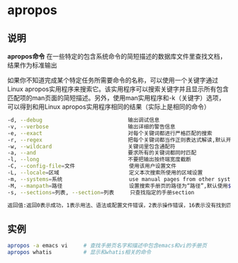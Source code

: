 # **apropos**

## 说明

**apropos命令** 在一些特定的包含系统命令的简短描述的数据库文件里查找文档，结果作为标准输出

如果你不知道完成某个特定任务所需要命令的名称，可以使用一个关键字通过Linux apropos实用程序来搜索它。该实用程序可以搜索关键字并且显示所有包含匹配项的man页面的简短描述。另外，使用man实用程序和-k（关键字）选项，可以得到和用Linux apropos实用程序相同的结果（实际上是相同的命令）

```bash
-d, --debug                           输出调试信息
-v, --verbose                         输出详细的警告信息
-e, --exact                           对每个关键词都进行严格匹配的搜索
-r, --regex                           把每个关键词都当作正则表达式解读,默认开启 --regex 选项
-w, --wildcard                        关键词里包含通配符
-a, --and                             要求所有的关键词都同时匹配
-l, --long                            不要把输出按终端宽度截断
-C, --config-file=文件                 使用该用户设置文件
-L, --locale=区域                      定义本次搜索所使用的区域设置
-m, --systems=系统                     use manual pages from other systems
-M, --manpath=路径                     设置搜索手册页的路径为“路径”,默认使用$MANPATH环境变量
-s, --sections=列表, --section=列表     只查找指定的手册section

返回值:返回0表示成功，1表示用法、语法或配置文件错误，2表示操作错误，16表示没有找到匹配的内容
```

## 实例

```bash
apropos -a emacs vi     # 查找手册页名字和描述中包含emacs和vi的手册页
apropos whatis          # 显示和whatis相关的命令
```
